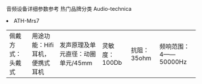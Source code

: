 <title1>音频设备详细参数参考</title1>
<title2>热门品牌分类</title2>
<title3>Audio-technica</title3>
<li>ATH-Mrs7</li>
<table>
<td>佩戴方式：头戴式</td>

<td>用途功能：Hifi耳机，便携式耳机</td>

<td>发声原理及单元直径：动圈单元/45mm</td>

<td>灵敏度：100Db</td>

<td>抗阻：35ohm</td>

<td>频响范围：4——50000Hz</td>
</table>
